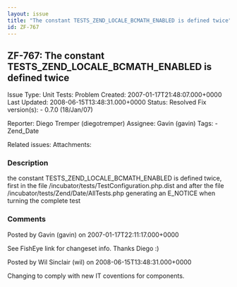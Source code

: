 ```yaml
---
layout: issue
title: "The constant TESTS_ZEND_LOCALE_BCMATH_ENABLED is defined twice"
id: ZF-767
---
```


ZF-767: The constant TESTS\_ZEND\_LOCALE\_BCMATH\_ENABLED is defined twice
--------------------------------------------------------------------------

 Issue Type: Unit Tests: Problem Created: 2007-01-17T21:48:07.000+0000 Last Updated: 2008-06-15T13:48:31.000+0000 Status: Resolved Fix version(s): - 0.7.0 (18/Jan/07)
 
 Reporter:  Diego Tremper (diegotremper)  Assignee:  Gavin (gavin)  Tags: - Zend\_Date
 
 Related issues: 
 Attachments: 
### Description

the constant TESTS\_ZEND\_LOCALE\_BCMATH\_ENABLED is defined twice, first in the file /incubator/tests/TestConfiguration.php.dist and after the file /incubator/tests/Zend/Date/AllTests.php generating an E\_NOTICE when turning the complete test

 

 

### Comments

Posted by Gavin (gavin) on 2007-01-17T22:11:17.000+0000

See FishEye link for changeset info. Thanks Diego :)

 

 

Posted by Wil Sinclair (wil) on 2008-06-15T13:48:31.000+0000

Changing to comply with new IT coventions for components.

 

 